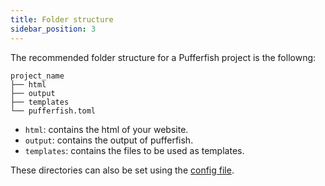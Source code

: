```yaml
---
title: Folder structure
sidebar_position: 3
---
```


The recommended folder structure for a Pufferfish project is the followng: 

```
project_name
├── html
├── output
├── templates
└── pufferfish.toml
```

- `html`: contains the html of your website.
- `output`: contains the output of pufferfish.
- `templates`: contains the files to be used as templates.

These directories can also be set using the [config file](https://pufferfish.jonaseveraert.be/docs/compile-html#config-file).
